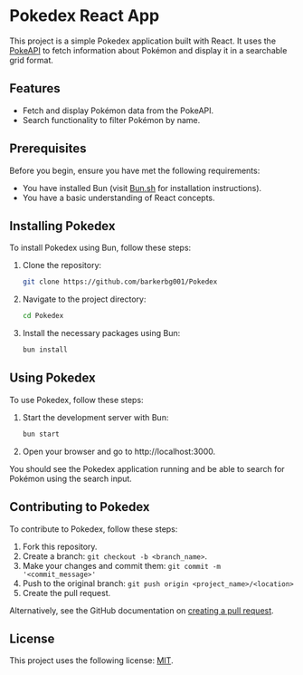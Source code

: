# Pokedex React App

This project is a simple Pokedex application built with React. It uses the [PokeAPI](https://pokeapi.co) to fetch information about Pokémon and display it in a searchable grid format.

## Features

- Fetch and display Pokémon data from the PokeAPI.
- Search functionality to filter Pokémon by name.

## Prerequisites

Before you begin, ensure you have met the following requirements:
- You have installed Bun (visit [Bun.sh](https://bun.sh) for installation instructions).
- You have a basic understanding of React concepts.

## Installing Pokedex

To install Pokedex using Bun, follow these steps:

1. Clone the repository:
   ```bash
   git clone https://github.com/barkerbg001/Pokedex
   ```
2. Navigate to the project directory:
   ```bash
   cd Pokedex
   ```
3. Install the necessary packages using Bun:
   ```bash
   bun install
   ```

## Using Pokedex

To use Pokedex, follow these steps:

1. Start the development server with Bun:
   ```bash
   bun start
   ```
2. Open your browser and go to http://localhost:3000.

You should see the Pokedex application running and be able to search for Pokémon using the search input.

## Contributing to Pokedex

To contribute to Pokedex, follow these steps:

1. Fork this repository.
2. Create a branch: `git checkout -b <branch_name>`.
3. Make your changes and commit them: `git commit -m '<commit_message>'`
4. Push to the original branch: `git push origin <project_name>/<location>`
5. Create the pull request.

Alternatively, see the GitHub documentation on [creating a pull request](https://help.github.com/articles/creating-a-pull-request/).

## License

This project uses the following license: [MIT](https://opensource.org/licenses/MIT).
